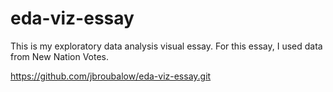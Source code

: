 # eda-viz-essay
This is my exploratory data analysis visual essay. For this essay, I used data from New Nation Votes.

https://github.com/jbroubalow/eda-viz-essay.git
